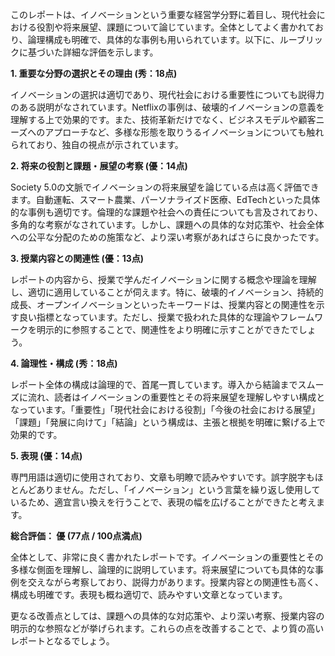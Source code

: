 このレポートは、イノベーションという重要な経営学分野に着目し、現代社会における役割や将来展望、課題について論じています。全体としてよく書かれており、論理構成も明確で、具体的な事例も用いられています。以下に、ルーブリックに基づいた詳細な評価を示します。

**1. 重要な分野の選択とその理由 (秀：18点)**

イノベーションの選択は適切であり、現代社会における重要性についても説得力のある説明がなされています。Netflixの事例は、破壊的イノベーションの意義を理解する上で効果的です。また、技術革新だけでなく、ビジネスモデルや顧客ニーズへのアプローチなど、多様な形態を取りうるイノベーションについても触れられており、独自の視点が示されています。

**2. 将来の役割と課題・展望の考察 (優：14点)**

Society 5.0の文脈でイノベーションの将来展望を論じている点は高く評価できます。自動運転、スマート農業、パーソナライズド医療、EdTechといった具体的な事例も適切です。倫理的な課題や社会への責任についても言及されており、多角的な考察がなされています。しかし、課題への具体的な対応策や、社会全体への公平な分配のための施策など、より深い考察があればさらに良かったです。

**3. 授業内容との関連性 (優：13点)**

レポートの内容から、授業で学んだイノベーションに関する概念や理論を理解し、適切に適用していることが伺えます。特に、破壊的イノベーション、持続的成長、オープンイノベーションといったキーワードは、授業内容との関連性を示す良い指標となっています。ただし、授業で扱われた具体的な理論やフレームワークを明示的に参照することで、関連性をより明確に示すことができたでしょう。

**4. 論理性・構成 (秀：18点)**

レポート全体の構成は論理的で、首尾一貫しています。導入から結論までスムーズに流れ、読者はイノベーションの重要性とその将来展望を理解しやすい構成となっています。「重要性」「現代社会における役割」「今後の社会における展望」「課題」「発展に向けて」「結論」という構成は、主張と根拠を明確に繋げる上で効果的です。

**5. 表現 (優：14点)**

専門用語は適切に使用されており、文章も明瞭で読みやすいです。誤字脱字もほとんどありません。ただし、「イノベーション」という言葉を繰り返し使用しているため、適宜言い換えを行うことで、表現の幅を広げることができたと考えます。


**総合評価： 優 (77点 / 100点満点)**

全体として、非常に良く書かれたレポートです。イノベーションの重要性とその多様な側面を理解し、論理的に説明しています。将来展望についても具体的な事例を交えながら考察しており、説得力があります。授業内容との関連性も高く、構成も明確です。表現も概ね適切で、読みやすい文章となっています。

更なる改善点としては、課題への具体的な対応策や、より深い考察、授業内容の明示的な参照などが挙げられます。これらの点を改善することで、より質の高いレポートとなるでしょう。
